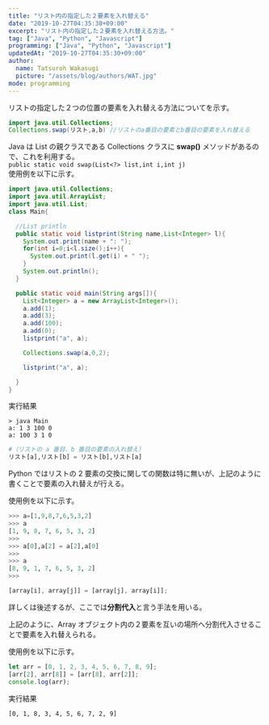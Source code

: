 ```yaml
---
title: "リスト内の指定した２要素を入れ替える"
date: "2019-10-27T04:35:30+09:00"
excerpt: "リスト内の指定した２要素を入れ替える方法。"
tag: ["Java", "Python", "Javascript"]
programming: ["Java", "Python", "Javascript"]
updatedAt: "2019-10-27T04:35:30+09:00"
author:
  name: Tatsuroh Wakasugi
  picture: "/assets/blog/authors/WAT.jpg"
mode: programming
---
```


リストの指定した２つの位置の要素を入れ替える方法についてを示す。

<div class="note_content_by_programming_language" id="note_content_Java">

```java
import java.util.Collections;
Collections.swap(リスト,a,b) //リストのa番目の要素とb番目の要素を入れ替える
```

Java は List の親クラスである Collections クラスに **swap()** メソッドがあるので、これを利用する。  
`public static void swap(List<?> list,int i,int j)`  
使用例を以下に示す。

```java
import java.util.Collections;
import java.util.ArrayList;
import java.util.List;
class Main{

  //List println
  public static void listprint(String name,List<Integer> l){
    System.out.print(name + ": ");
    for(int i=0;i<l.size();i++){
      System.out.print(l.get(i) + " ");
    }
    System.out.println();
  }

  public static void main(String args[]){
    List<Integer> a = new ArrayList<Integer>();
    a.add(1);
    a.add(3);
    a.add(100);
    a.add(0);
    listprint("a", a);

    Collections.swap(a,0,2);

    listprint("a", a);

  }
}
```

実行結果

```
> java Main
a: 1 3 100 0
a: 100 3 1 0
```

</div>
<div class="note_content_by_programming_language" id="note_content_Python">

```python
#（リストの a 番目、b 番目の要素の入れ替え）
リスト[a],リスト[b] = リスト[b],リスト[a]
```

Python ではリストの 2 要素の交換に関しての関数は特に無いが、上記のように書くことで要素の入れ替えが行える。

使用例を以下に示す。

```python
>>> a=[1,9,8,7,6,5,3,2]
>>> a
[1, 9, 8, 7, 6, 5, 3, 2]
>>>
>>> a[0],a[2] = a[2],a[0]
>>>
>>> a
[8, 9, 1, 7, 6, 5, 3, 2]
>>>
```

</div>
<div class="note_content_by_programming_language" id="note_content_Javascript">

```javascript
[array[i], array[j]] = [array[j], array[i]];
```

詳しくは後述するが、ここでは**分割代入**と言う手法を用いる。

上記のように、Array オブジェクト内の２要素を互いの場所へ分割代入させることで要素を入れ替えられる。

使用例を以下に示す。

```javascript
let arr = [0, 1, 2, 3, 4, 5, 6, 7, 8, 9];
[arr[2], arr[8]] = [arr[8], arr[2]];
console.log(arr);
```

実行結果

```
[0, 1, 8, 3, 4, 5, 6, 7, 2, 9]
```

</div>
